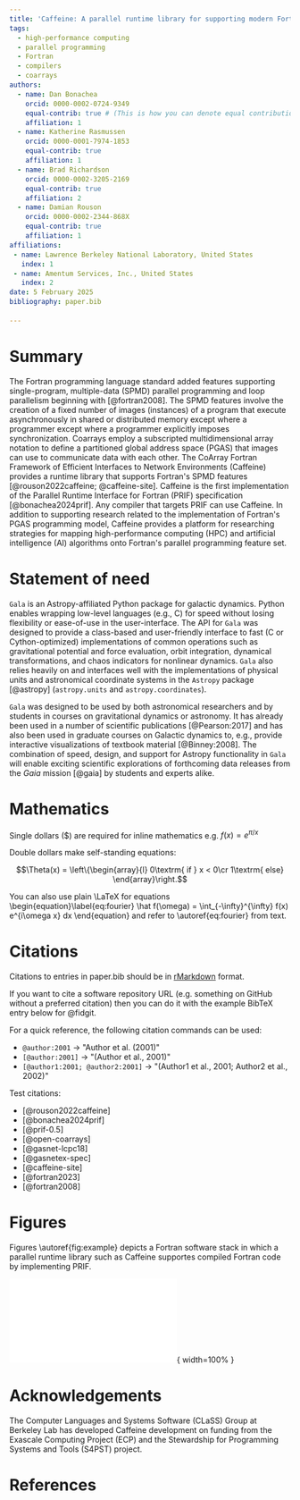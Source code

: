 ```yaml
---
title: 'Caffeine: A parallel runtime library for supporting modern Fortran compilers'
tags:
  - high-performance computing
  - parallel programming
  - Fortran
  - compilers
  - coarrays
authors:
  - name: Dan Bonachea
    orcid: 0000-0002-0724-9349
    equal-contrib: true # (This is how you can denote equal contributions between multiple authors)
    affiliation: 1
  - name: Katherine Rasmussen
    orcid: 0000-0001-7974-1853
    equal-contrib: true
    affiliation: 1
  - name: Brad Richardson
    orcid: 0000-0002-3205-2169
    equal-contrib: true
    affiliation: 2
  - name: Damian Rouson
    orcid: 0000-0002-2344-868X
    equal-contrib: true
    affiliation: 1
affiliations:
 - name: Lawrence Berkeley National Laboratory, United States
   index: 1
 - name: Amentum Services, Inc., United States
   index: 2
date: 5 February 2025
bibliography: paper.bib

---
```


# Summary

The Fortran programming language standard added features supporting
single-program, multiple-data (SPMD) parallel programming and loop
parallelism beginning with [@fortran2008].  The SPMD features
involve the creation of a fixed number of images (instances) of a program
that execute asynchronously in shared or distributed memory except where
a programmer except where a programmer explicitly imposes synchronization.
Coarrays employ a subscripted multidimensional array notation to define a
partitioned global address space (PGAS) that images can use to communicate
data with each other.  The CoArray Fortran Framework of Efficient Interfaces
to Network Environments (Caffeine) provides a runtime library that supports
Fortran's SPMD features [@rouson2022caffeine; @caffeine-site].  Caffeine is the first
implementation of the Parallel Runtime Interface for Fortran (PRIF)
specification [@bonachea2024prif].  Any compiler that targets PRIF can use
Caffeine.  In addition to supporting research related to the implementation
of Fortran's PGAS programming model, Caffeine provides a platform for
researching strategies for mapping high-performance computing (HPC) and
artificial intelligence (AI) algorithms onto Fortran's parallel programming
feature set.

# Statement of need

`Gala` is an Astropy-affiliated Python package for galactic dynamics. Python
enables wrapping low-level languages (e.g., C) for speed without losing
flexibility or ease-of-use in the user-interface. The API for `Gala` was
designed to provide a class-based and user-friendly interface to fast (C or
Cython-optimized) implementations of common operations such as gravitational
potential and force evaluation, orbit integration, dynamical transformations,
and chaos indicators for nonlinear dynamics. `Gala` also relies heavily on and
interfaces well with the implementations of physical units and astronomical
coordinate systems in the `Astropy` package [@astropy] (`astropy.units` and
`astropy.coordinates`).

`Gala` was designed to be used by both astronomical researchers and by
students in courses on gravitational dynamics or astronomy. It has already been
used in a number of scientific publications [@Pearson:2017] and has also been
used in graduate courses on Galactic dynamics to, e.g., provide interactive
visualizations of textbook material [@Binney:2008]. The combination of speed,
design, and support for Astropy functionality in `Gala` will enable exciting
scientific explorations of forthcoming data releases from the *Gaia* mission
[@gaia] by students and experts alike.

# Mathematics

Single dollars ($) are required for inline mathematics e.g. $f(x) = e^{\pi/x}$

Double dollars make self-standing equations:

$$\Theta(x) = \left\{\begin{array}{l}
0\textrm{ if } x < 0\cr
1\textrm{ else}
\end{array}\right.$$

You can also use plain \LaTeX for equations
\begin{equation}\label{eq:fourier}
\hat f(\omega) = \int_{-\infty}^{\infty} f(x) e^{i\omega x} dx
\end{equation}
and refer to \autoref{eq:fourier} from text.

# Citations

Citations to entries in paper.bib should be in
[rMarkdown](http://rmarkdown.rstudio.com/authoring_bibliographies_and_citations.html)
format.

If you want to cite a software repository URL (e.g. something on GitHub without a preferred
citation) then you can do it with the example BibTeX entry below for @fidgit.

For a quick reference, the following citation commands can be used:
- `@author:2001`  ->  "Author et al. (2001)"
- `[@author:2001]` -> "(Author et al., 2001)"
- `[@author1:2001; @author2:2001]` -> "(Author1 et al., 2001; Author2 et al., 2002)"

Test citations:

* [@rouson2022caffeine]
* [@bonachea2024prif]
* [@prif-0.5]
* [@open-coarrays]
* [@gasnet-lcpc18]
* [@gasnetex-spec]
* [@caffeine-site]
* [@fortran2023]
* [@fortran2008]


# Figures

Figures \autoref{fig:example} depicts a Fortran software stack in which a parallel runtime library such as Caffeine supportes compiled Fortran code by implementing PRIF.

![The parallel Fortran software stack enabled by the Caffeine parallel runtime PRIF implementation.\label{fig:prif-stack}](PRIF-software-stack-with-more.pdf){ width=100% }

# Acknowledgements

The Computer Languages and Systems Software (CLaSS) Group at Berkeley Lab has developed Caffeine development on funding from the Exascale Computing Project (ECP) and the Stewardship for Programming Systems and Tools (S4PST) project.

# References

